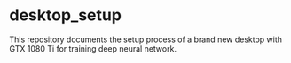 # desktop_setup
This repository documents the setup process of a brand new desktop with GTX 1080 Ti for training deep neural network.
